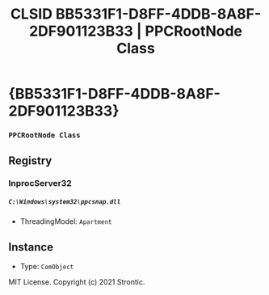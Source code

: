 ﻿---
title: "CLSID BB5331F1-D8FF-4DDB-8A8F-2DF901123B33 | PPCRootNode Class"
excerpt: What is COM-Object CLSID BB5331F1-D8FF-4DDB-8A8F-2DF901123B33?
---

# {BB5331F1-D8FF-4DDB-8A8F-2DF901123B33}

### `PPCRootNode Class`

## Registry


### InprocServer32

##### `C:\Windows\system32\ppcsnap.dll`
* ThreadingModel: `Apartment`

## Instance

* Type: `ComObject`

MIT License. Copyright (c) 2021 Strontic.


